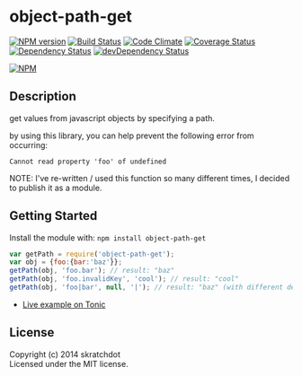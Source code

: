 # object-path-get

[![NPM version](https://badge.fury.io/js/object-path-get.svg)](http://badge.fury.io/js/object-path-get)
[![Build Status](https://travis-ci.org/skratchdot/object-path-get.png?branch=master)](https://travis-ci.org/skratchdot/object-path-get)
[![Code Climate](https://codeclimate.com/github/skratchdot/object-path-get.png)](https://codeclimate.com/github/skratchdot/object-path-get)
[![Coverage Status](https://coveralls.io/repos/skratchdot/object-path-get/badge.png)](https://coveralls.io/r/skratchdot/object-path-get)
[![Dependency Status](https://david-dm.org/skratchdot/object-path-get.svg)](https://david-dm.org/skratchdot/object-path-get)
[![devDependency Status](https://david-dm.org/skratchdot/object-path-get/dev-status.svg)](https://david-dm.org/skratchdot/object-path-get#info=devDependencies)

[![NPM](https://nodei.co/npm/object-path-get.png)](https://npmjs.org/package/object-path-get)


## Description

get values from javascript objects by specifying a path.

by using this library, you can help prevent the following error from occurring:
```
Cannot read property 'foo' of undefined
```

NOTE: I've re-written / used this function so many different times, I decided to publish it
as a module.

## Getting Started

Install the module with: `npm install object-path-get`

```javascript
var getPath = require('object-path-get');
var obj = {foo:{bar:'baz'}};
getPath(obj, 'foo.bar'); // result: "baz"
getPath(obj, 'foo.invalidKey', 'cool'); // result: "cool"
getPath(obj, 'foo|bar', null, '|'); // result: "baz" (with different delimiter)
```

- [Live example on Tonic](https://tonicdev.com/npm/object-path-get)


## License

Copyright (c) 2014 skratchdot  
Licensed under the MIT license.
